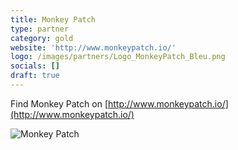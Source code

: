 ```yaml
---
title: Monkey Patch
type: partner
category: gold
website: 'http://www.monkeypatch.io/'
logo: /images/partners/Logo_MonkeyPatch_Bleu.png
socials: []
draft: true
---
```


Find Monkey Patch on [http://www.monkeypatch.io/](http://www.monkeypatch.io/)

![Monkey Patch](/images/partners/Logo_MonkeyPatch_Bleu.png)

